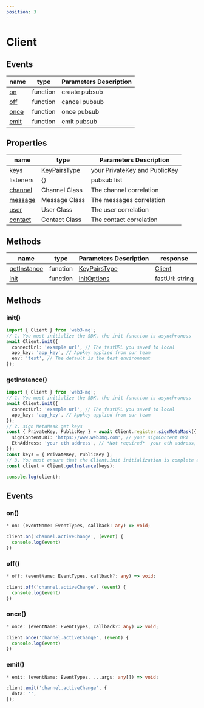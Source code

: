 ```yaml
---
position: 3
---
```


# Client

## Events

| name                                         | type     | Parameters Description |
| -------------------------------------------- | -------- | ---------------------- |
| [on](/docs/Web3MQ-SDK/JS-SDK/client/#on)     | function | create pubsub          |
| [off](/docs/Web3MQ-SDK/JS-SDK/client/#off)   | function | cancel pubsub          |
| [once](/docs/Web3MQ-SDK/JS-SDK/client/#once) | function | once pubsub            |
| [emit](/docs/Web3MQ-SDK/JS-SDK/client/#emit) | function | emit pubsub            |

## Properties

| name                                       | type                                                        | Parameters Description        |
| ------------------------------------------ | ----------------------------------------------------------- | ----------------------------- |
| keys                                       | [KeyPairsType](/docs/Web3MQ-SDK/JS-SDK/types/#keypairstype) | your PrivateKey and PublicKey |
| listeners                                  | {}                                                          | pubsub list                   |
| [channel](/docs/Web3MQ-SDK/JS-SDK/channel) | Channel Class                                               | The channel correlation       |
| [message](/docs/Web3MQ-SDK/JS-SDK/message) | Message Class                                               | The messages correlation      |
| [user](/docs/Web3MQ-SDK/JS-SDK/user)       | User Class                                                  | The user correlation          |
| [contact](/docs/Web3MQ-SDK/JS-SDK/contact) | Contact Class                                               | The contact correlation       |

## Methods

| name                                                       | type     | Parameters Description                                      | response                                 |
| ---------------------------------------------------------- | -------- | ----------------------------------------------------------- | ---------------------------------------- |
| [getInstance](/docs/Web3MQ-SDK/JS-SDK/client/#getInstance) | function | [KeyPairsType](/docs/Web3MQ-SDK/JS-SDK/types/#keypairstype) | [Client](/docs/Web3MQ-SDK/JS-SDK/client) |
| [init](/docs/Web3MQ-SDK/JS-SDK/client/#init)               | function | [initOptions](/docs/Web3MQ-SDK/JS-SDK/types/#initoptions)   | fastUrl: string                          |

## Methods

### init()

```ts
import { Client } from 'web3-mq';
// 1. You must initialize the SDK, the init function is asynchronous
await Client.init({
  connectUrl: 'example url', // The fastURL you saved to local
  app_key: 'app_key', // Appkey applied from our team
  env: 'test', // The default is the test environment
});
```

### getInstance()

```typescript
import { Client } from 'web3-mq';
// 1. You must initialize the SDK, the init function is asynchronous
await Client.init({
  connectUrl: 'example url', // The fastURL you saved to local
  app_key: 'app_key', // Appkey applied from our team
});
// 2. sign MetaMask get keys
const { PrivateKey, PublicKey } = await Client.register.signMetaMask({
  signContentURI: 'https://www.web3mq.com', // your signContent URI
  EthAddress: 'your eth address', // *Not required*  your eth address, if not use your MetaMask eth address
});
const keys = { PrivateKey, PublicKey };
// 3. You must ensure that the Client.init initialization is complete and that you have a key pair
const client = Client.getInstance(keys);

console.log(client);
```

## Events

### on()

```typescript
* on: (eventName: EventTypes, callback: any) => void;
```

```typescript
client.on('channel.activeChange', (event) {
  console.log(event)
})
```

### off()

```typescript
* off: (eventName: EventTypes, callback?: any) => void;
```

```typescript
client.off('channel.activeChange', (event) {
  console.log(event)
})
```

### once()

```typescript
* once: (eventName: EventTypes, callback?: any) => void;
```

```typescript
client.once('channel.activeChange', (event) {
  console.log(event)
})
```

### emit()

```typescript
* emit: (eventName: EventTypes, ...args: any[]) => void;
```

```typescript
client.emit('channel.activeChange', {
  data: '',
});
```
